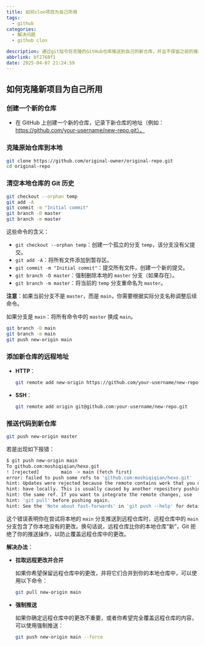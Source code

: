 ```yaml
---
title: 如何clon项目为自己所用
tags:
  - github
categories:
  - 解决问题
  - github clon

description: 通过git指令将克隆的GitHub仓库推送到自己的新仓库，并且不保留之前的推送日志
abbrlink: bf2768f1
date: 2025-04-07 21:24:59
---
```

## 如何克隆新项目为自己所用

### 创建一个新的仓库

- 在 GitHub 上创建一个新的仓库，记录下新仓库的地址（例如：https://github.com/your-username/new-repo.git）。

### 克隆原始仓库到本地


```bash
git clone https://github.com/original-owner/original-repo.git
cd original-repo
```

### 清空本地仓库的 Git 历史



```bash
git checkout --orphan temp
git add -A
git commit -m "Initial commit"
git branch -D master
git branch -m master
```

这些命令的含义：

- `git checkout --orphan temp`：创建一个孤立的分支 `temp`，该分支没有父提交。
- `git add -A`：将所有文件添加到暂存区。
- `git commit -m "Initial commit"`：提交所有文件，创建一个新的提交。
- `git branch -D master`：强制删除本地的 `master` 分支（如果存在）。
- `git branch -m master`：将当前的 `temp` 分支重命名为 `master`。

**注意**：如果当前分支不是 `master`，而是 `main`，你需要根据实际分支名称调整后续命令。

如果分支是 `main`：将所有命令中的 `master` 换成 `main`。



```bash
git branch -D main
git branch -m main
git push new-origin main
```

### 添加新仓库的远程地址

- **HTTP**：

  ```bash
  git remote add new-origin https://github.com/your-username/new-repo.git
  ```

  

- **SSH**：


  ```bash
  git remote add origin git@github.com:your-username/new-repo.git
  ```

  

### 推送代码到新仓库


```bash
git push new-origin master
```

若是出现如下报错：



```bash
$ git push new-origin main
To github.com:moshiqiqian/hexo.git
! [rejected]        main -> main (fetch first)
error: failed to push some refs to 'github.com:moshiqiqian/hexo.git'
hint: Updates were rejected because the remote contains work that you do not
hint: have locally. This is usually caused by another repository pushing to
hint: the same ref. If you want to integrate the remote changes, use
hint: 'git pull' before pushing again.
hint: See the 'Note about fast-forwards' in 'git push --help' for details.
```

这个错误表明你在尝试将本地的 `main` 分支推送到远程仓库时，远程仓库中的 `main` 分支包含了你本地没有的更改。换句话说，远程仓库比你的本地仓库“新”，Git 拒绝了你的推送操作，以防止覆盖远程仓库中的更改。

**解决办法**：

- **拉取远程更改并合并**

  如果你希望保留远程仓库中的更改，并将它们合并到你的本地仓库中，可以使用以下命令：



  ```bash
  git pull new-origin main
  ```

  

- **强制推送**

  如果你确定远程仓库中的更改不重要，或者你希望完全覆盖远程仓库的内容，可以使用强制推送：



  ```bash
  git push new-origin main --force
  ```